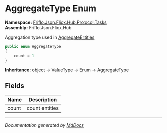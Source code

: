 ﻿<!--  
  <auto-generated>   
    The contents of this file were generated by a tool.  
    Changes to this file may be list if the file is regenerated  
  </auto-generated>   
-->

# AggregateType Enum

**Namespace:** [Friflo.Json.Fliox.Hub.Protocol.Tasks](../index.md)  
**Assembly:** Friflo.Json.Fliox.Hub

Aggregation type used in [AggregateEntities](../AggregateEntities/index.md)

```csharp
public enum AggregateType
{
    count = 1
}
```

**Inheritance:** object → ValueType → Enum → AggregateType

## Fields

| Name  | Description    |
| ----- | -------------- |
| count | count entities |

___

*Documentation generated by [MdDocs](https://github.com/ap0llo/mddocs)*
